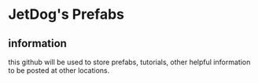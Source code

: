 # JetDog's Prefabs


## information

this github will be used to store prefabs, tutorials, other helpful information to be posted at other locations.
